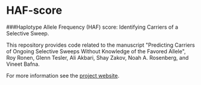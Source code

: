 # HAF-score
###Haplotype Allele Frequency (HAF) score: Identifying Carriers of a Selective Sweep.

This repository provides code related to the manuscript "Predicting Carriers of Ongoing Selective Sweeps Without Knowledge of the Favored Allele", Roy Ronen, Glenn Tesler, Ali Akbari, Shay Zakov, Noah A. Rosenberg, and Vineet Bafna.

For more information see the [project website](http://bix.ucsd.edu/projects/precioss/).
